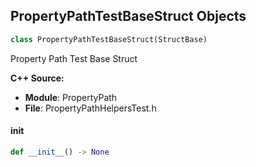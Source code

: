 ## PropertyPathTestBaseStruct Objects

```python
class PropertyPathTestBaseStruct(StructBase)
```

Property Path Test Base Struct

**C++ Source:**

- **Module**: PropertyPath
- **File**: PropertyPathHelpersTest.h

<a id="unreal.PropertyPathTestBaseStruct.__init__"></a>

#### __init__

```python
def __init__() -> None
```

<a id="unreal.PropertyPathTestInnerStruct"></a>